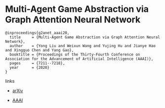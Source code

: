 # Multi-Agent Game Abstraction via Graph Attention Neural Network


```
@inproceedings{g2anet_aaai20,
  title     = {Multi-Agent Game Abstraction via Graph Attention Neural Network},
  author    = {Yong Liu and Weixun Wang and Yujing Hu and Jianye Hao and Xingguo Chen and Yang Gao},
  booktitle = {Proceedings of the Thirty-Fourth Conference on Association for the Advancement of Artificial Intelligence (AAAI)},
  pages	    = {7211--7218},
  year      = {2020}
}
```

links
- [arXiv](https://arxiv.org/abs/1911.10715)

- [AAAI](https://aaai.org/ojs/index.php/AAAI/article/view/6211)